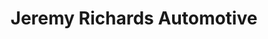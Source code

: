 ---
title: "Jeremy Richards Automotive"
url: /banff/jeremy-richards-automotive/
shop: car repair
---